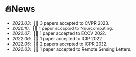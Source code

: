 # 🔥News
- *2023.03*: &nbsp;🎉🎉 3 papers accepted to CVPR 2023.
- *2022.10*: &nbsp;🎉🎉 1 paper accepted to Neurcomputing.
- *2022.07*: &nbsp;🎉🎉 1 paper accepted to ECCV 2022.
- *2022.06*: &nbsp;🎉🎉 1 paper accepted to ICIP 2022.
- *2022.05*: &nbsp;🎉🎉 2 papers accepted to ICPR 2022.
- *2022.03*: &nbsp;🎉🎉 1 paper accepted to Remote Sensing Letters.
